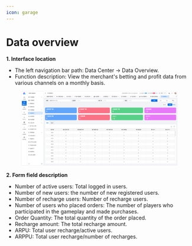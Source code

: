 ```yaml
---
icon: garage
---
```


# Data overview

**1. Interface location**

* The left navigation bar path: Data Center → Data Overview.
* Function description: View the merchant's betting and profit data from various channels on a monthly basis.

<figure><img src="../.gitbook/assets/image (22).png" alt=""><figcaption></figcaption></figure>

**2. Form field description**

* Number of active users: Total logged in users.
* Number of new users: the number of new registered users.
* Number of recharge users: Number of recharge users.
* Number of users who placed orders: The number of players who participated in the gameplay and made purchases.
* Order Quantity: The total quantity of the order placed.
* Recharge amount: The total recharge amount.
* ARPU: Total user recharge/active users.
* ARPPU: Total user recharge/number of recharges.
